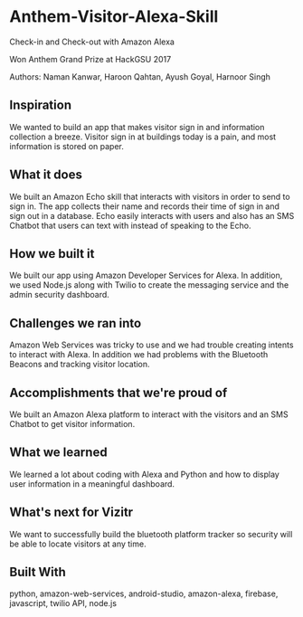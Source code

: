# Anthem-Visitor-Alexa-Skill
Check-in and Check-out with Amazon Alexa

Won Anthem Grand Prize at HackGSU 2017

Authors: Naman Kanwar, Haroon Qahtan, Ayush Goyal, Harnoor Singh
## Inspiration
We wanted to build an app that makes visitor sign in and information collection a breeze. Visitor sign in at buildings today is a pain, and most information is stored on paper.

## What it does
We built an Amazon Echo skill that interacts with visitors in order to send to sign in. The app collects their name and records their time of sign in and sign out in a database. Echo easily interacts with users and also has an SMS Chatbot that users can text with instead of speaking to the Echo.

## How we built it
We built our app using Amazon Developer Services for Alexa. In addition, we used Node.js along with Twilio to create the messaging service and the admin security dashboard.

## Challenges we ran into
Amazon Web Services was tricky to use and we had trouble creating intents to interact with Alexa. In addition we had problems with the Bluetooth Beacons and tracking visitor location.

## Accomplishments that we're proud of
We built an Amazon Alexa platform to interact with the visitors and an SMS Chatbot to get visitor information.

## What we learned
We learned a lot about coding with Alexa and Python and how to display user information in a meaningful dashboard.

## What's next for Vizitr
We want to successfully build the bluetooth platform tracker so security will be able to locate visitors at any time.

## Built With
python,
amazon-web-services,
android-studio,
amazon-alexa,
firebase,
javascript,
twilio API,
node.js

